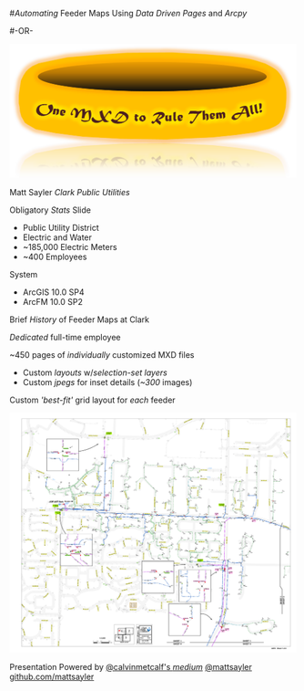 #_Automating_ Feeder Maps Using _Data Driven Pages_ and _Arcpy_

#-OR-

![](./Images/OneMXDtoRule.png)

Matt Sayler
_Clark Public Utilities_

Obligatory _Stats_ Slide
* Public Utility District
* Electric and Water
* ~185,000 Electric Meters
* ~400 Employees

System
* ArcGIS 10.0 SP4
* ArcFM 10.0 SP2

Brief _History_ of Feeder Maps at Clark

_Dedicated_ full-time employee

~450 pages of _individually_ customized MXD files
* Custom _layouts_ w/_selection-set layers_
* Custom _jpegs_ for inset details (_~300_ images)

Custom _'best-fit'_ grid layout for _each_ feeder

![](./Images/AST4_Original.png)

Presentation Powered by [@calvinmetcalf's _medium_](https://github.com/calvinmetcalf/medium)
[@mattsayler](https://www.twitter.com/mattsayler)
[github.com/mattsayler](https://www.github.com/mattsayler)
